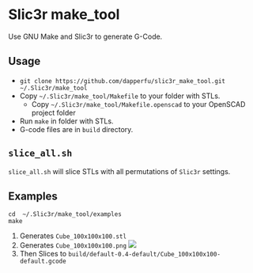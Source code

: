 # Slic3r make_tool

Use GNU Make and Slic3r to generate G-Code.

## Usage



- ```git clone https://github.com/dapperfu/slic3r_make_tool.git ~/.Slic3r/make_tool```
- Copy ```~/.Slic3r/make_tool/Makefile``` to your folder with STLs.
  - Copy ```~/.Slic3r/make_tool/Makefile.openscad``` to your OpenSCAD project folder
- Run ```make``` in folder with STLs.
- G-code files are in ```build``` directory.

## ```slice_all.sh```

```slice_all.sh``` will slice STLs with all permutations of ```Slic3r``` settings.

## Examples

    cd  ~/.Slic3r/make_tool/examples
    make

1. Generates ```Cube_100x100x100.stl```
1. Generates ```Cube_100x100x100.png```
  ![](examples/Cube_100x100x100.png)
1. Then Slices to ```build/default-0.4-default/Cube_100x100x100-default.gcode```
